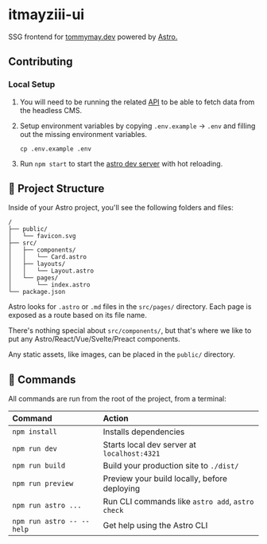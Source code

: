 # itmayziii-ui
SSG frontend for [tommymay.dev][tommymay-dev] powered by [Astro.][astro]

## Contributing

### Local Setup
1. You will need to be running the related [API][itmayziii-api] to be able to fetch data from the headless CMS.

2. Setup environment variables by copying `.env.example` -> `.env` and filling out the missing environment variables.
    ```shell
    cp .env.example .env
    ```
   
3. Run `npm start` to start the [astro dev server][astro-dev] with hot reloading.


## 🚀 Project Structure

Inside of your Astro project, you'll see the following folders and files:

```
/
├── public/
│   └── favicon.svg
├── src/
│   ├── components/
│   │   └── Card.astro
│   ├── layouts/
│   │   └── Layout.astro
│   └── pages/
│       └── index.astro
└── package.json
```

Astro looks for `.astro` or `.md` files in the `src/pages/` directory. Each page is exposed as a route based on its file name.

There's nothing special about `src/components/`, but that's where we like to put any Astro/React/Vue/Svelte/Preact components.

Any static assets, like images, can be placed in the `public/` directory.

## 🧞 Commands

All commands are run from the root of the project, from a terminal:

| Command                   | Action                                           |
| :------------------------ | :----------------------------------------------- |
| `npm install`             | Installs dependencies                            |
| `npm run dev`             | Starts local dev server at `localhost:4321`      |
| `npm run build`           | Build your production site to `./dist/`          |
| `npm run preview`         | Preview your build locally, before deploying     |
| `npm run astro ...`       | Run CLI commands like `astro add`, `astro check` |
| `npm run astro -- --help` | Get help using the Astro CLI                     |

[tommymay-dev]: https://tommymay.dev
[itmayziii-api]: https://github.com/itmayziii/itmayziii-api
[astro]: https://astro.build/
[astro-dev]: https://docs.astro.build/en/reference/cli-reference/#astro-dev
